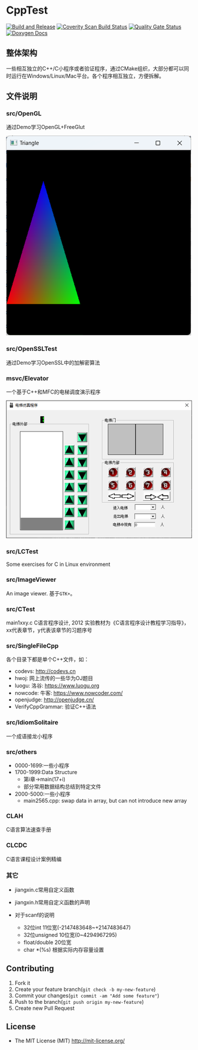 # CppTest

[![Build and Release](https://github.com/jiangxincode/CppTest/actions/workflows/BuildAndRelease.yml/badge.svg)](https://github.com/jiangxincode/CppTest/actions/workflows/BuildAndRelease.yml)
[![Coverity Scan Build Status](https://scan.coverity.com/projects/20284/badge.svg)](https://scan.coverity.com/projects/jiangxincode-cpptest)
[![Quality Gate Status](https://sonarcloud.io/api/project_badges/measure?project=jiangxincode_CppTest&metric=alert_status)](https://sonarcloud.io/dashboard?id=jiangxincode_CppTest)
[![Doxygen Docs](https://codedocs.xyz/jiangxincode/CppTest.svg)](https://codedocs.xyz/jiangxincode/CppTest/)

## 整体架构

一些相互独立的C++/C小程序或者验证程序，通过CMake组织，大部分都可以同时运行在Windows/Linux/Mac平台。各个程序相互独立，方便拆解。

## 文件说明

### src/OpenGL

通过Demo学习OpenGL+FreeGlut

![](https://raw.githubusercontent.com/jiangxincode/PicGo/master/20241024144017.png)

### src/OpenSSLTest

通过Demo学习OpenSSL中的加解密算法

### msvc/Elevator

一个基于C++和MFC的电梯调度演示程序

![](https://raw.githubusercontent.com/jiangxincode/PicGo/master/20240928113329.png)

### src/LCTest

Some exercises for C in Linux environment

### src/ImageViewer

An image viewer. 基于`GTK+`。

### src/CTest

main1xxy.c C语言程序设计, 2012 实验教材为《C语言程序设计教程学习指导》，xx代表章节，y代表该章节的习题序号

### src/SingleFileCpp

各个目录下都是单个C++文件，如：

* codevs: <http://codevs.cn>
* hwoj: 网上流传的一些华为OJ题目
* luogu: 洛谷: <https://www.luogu.org>
* nowcode: 牛客: <https://www.nowcoder.com/>
* openjudge: <http://openjudge.cn/>
* VerifyCppGrammar: 验证C++语法

### src/IdiomSolitaire

一个成语接龙小程序

### src/others

* 0000-1699:一些小程序
* 1700-1999:Data Structure
	* 第i章->main(17+i)
	* 部分常用数据结构总结到特定文件
* 2000-5000:一些小程序
	* main2565.cpp: swap data in array, but can not introduce new array

### CLAH

C语言算法速查手册

### CLCDC

C语言课程设计案例精编

### 其它

* jiangxin.c常用自定义函数
* jiangxin.h常用自定义函数的声明

* 对于scanf的说明
	* 32位int 11位宽(-2147483648~+2147483647)
	* 32位unsigned 10位宽(0~4294967295)
	* float/double 20位宽
	* char *(%s) 根据实际内存容量设置

## Contributing

1. Fork it
2. Create your feature branch(`git check -b my-new-feature`)
3. Commit your changes(`git commit -am "Add some feature"`)
4. Push to the branch(`git push origin my-new-feature`)
5. Create new Pull Request

## License

+ The MIT License (MIT) http://mit-license.org/

